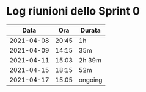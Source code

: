 # Log riunioni dello Sprint 0

| Data | Ora | Durata |
|------|-----|--------|
| 2021-04-08 | 20:45 | 1h |
| 2021-04-09 | 14:15 | 35m |
| 2021-04-11 | 15:03 | 2h 39m |
| 2021-04-15 | 18:15 | 52m |
| 2021-04-17 | 15:05 | ongoing |
